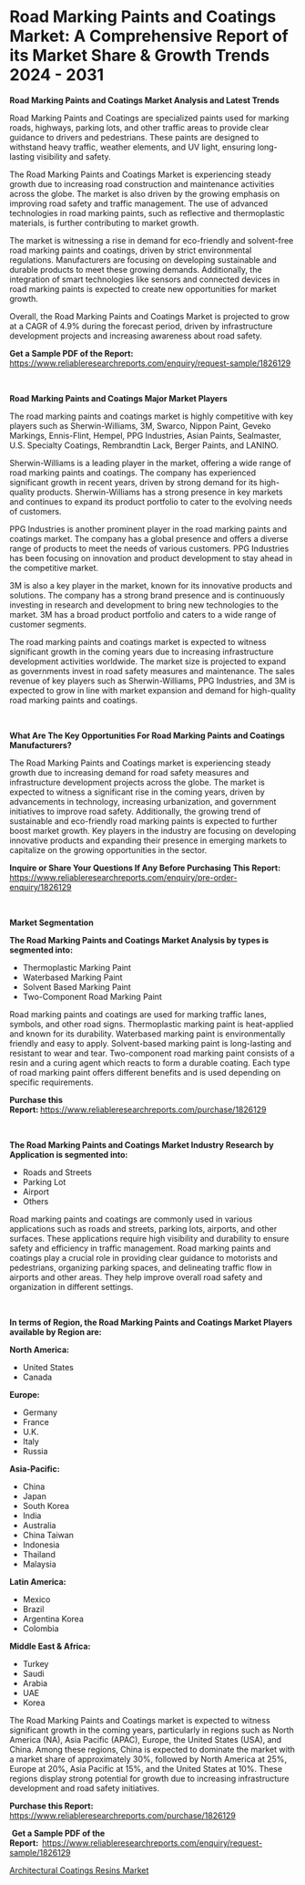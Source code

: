 <p><h1>Road Marking Paints and Coatings Market: A Comprehensive Report of its Market Share & Growth Trends 2024 - 2031</h1></p><p><strong>Road Marking Paints and Coatings Market Analysis and Latest Trends</strong></p>
<p><p>Road Marking Paints and Coatings are specialized paints used for marking roads, highways, parking lots, and other traffic areas to provide clear guidance to drivers and pedestrians. These paints are designed to withstand heavy traffic, weather elements, and UV light, ensuring long-lasting visibility and safety.</p><p>The Road Marking Paints and Coatings Market is experiencing steady growth due to increasing road construction and maintenance activities across the globe. The market is also driven by the growing emphasis on improving road safety and traffic management. The use of advanced technologies in road marking paints, such as reflective and thermoplastic materials, is further contributing to market growth.</p><p>The market is witnessing a rise in demand for eco-friendly and solvent-free road marking paints and coatings, driven by strict environmental regulations. Manufacturers are focusing on developing sustainable and durable products to meet these growing demands. Additionally, the integration of smart technologies like sensors and connected devices in road marking paints is expected to create new opportunities for market growth.</p><p>Overall, the Road Marking Paints and Coatings Market is projected to grow at a CAGR of 4.9% during the forecast period, driven by infrastructure development projects and increasing awareness about road safety.</p></p>
<p><strong>Get a Sample PDF of the Report:&nbsp;</strong> <a href="https://www.reliableresearchreports.com/enquiry/request-sample/1826129">https://www.reliableresearchreports.com/enquiry/request-sample/1826129</a></p>
<p>&nbsp;</p>
<p><strong>Road Marking Paints and Coatings Major Market Players</strong></p>
<p><p>The road marking paints and coatings market is highly competitive with key players such as Sherwin-Williams, 3M, Swarco, Nippon Paint, Geveko Markings, Ennis-Flint, Hempel, PPG Industries, Asian Paints, Sealmaster, U.S. Specialty Coatings, Rembrandtin Lack, Berger Paints, and LANINO. </p><p>Sherwin-Williams is a leading player in the market, offering a wide range of road marking paints and coatings. The company has experienced significant growth in recent years, driven by strong demand for its high-quality products. Sherwin-Williams has a strong presence in key markets and continues to expand its product portfolio to cater to the evolving needs of customers.</p><p>PPG Industries is another prominent player in the road marking paints and coatings market. The company has a global presence and offers a diverse range of products to meet the needs of various customers. PPG Industries has been focusing on innovation and product development to stay ahead in the competitive market.</p><p>3M is also a key player in the market, known for its innovative products and solutions. The company has a strong brand presence and is continuously investing in research and development to bring new technologies to the market. 3M has a broad product portfolio and caters to a wide range of customer segments.</p><p>The road marking paints and coatings market is expected to witness significant growth in the coming years due to increasing infrastructure development activities worldwide. The market size is projected to expand as governments invest in road safety measures and maintenance. The sales revenue of key players such as Sherwin-Williams, PPG Industries, and 3M is expected to grow in line with market expansion and demand for high-quality road marking paints and coatings.</p></p>
<p>&nbsp;</p>
<p><strong>What Are The Key Opportunities For Road Marking Paints and Coatings Manufacturers?</strong></p>
<p><p>The Road Marking Paints and Coatings market is experiencing steady growth due to increasing demand for road safety measures and infrastructure development projects across the globe. The market is expected to witness a significant rise in the coming years, driven by advancements in technology, increasing urbanization, and government initiatives to improve road safety. Additionally, the growing trend of sustainable and eco-friendly road marking paints is expected to further boost market growth. Key players in the industry are focusing on developing innovative products and expanding their presence in emerging markets to capitalize on the growing opportunities in the sector.</p></p>
<p><strong>Inquire or Share Your Questions If Any Before Purchasing This Report:</strong> <a href="https://www.reliableresearchreports.com/enquiry/pre-order-enquiry/1826129">https://www.reliableresearchreports.com/enquiry/pre-order-enquiry/1826129</a></p>
<p>&nbsp;</p>
<p><strong>Market Segmentation</strong></p>
<p><strong>The Road Marking Paints and Coatings Market Analysis by types is segmented into:</strong></p>
<p><ul><li>Thermoplastic Marking Paint</li><li>Waterbased Marking Paint</li><li>Solvent Based Marking Paint</li><li>Two-Component Road Marking Paint</li></ul></p>
<p><p>Road marking paints and coatings are used for marking traffic lanes, symbols, and other road signs. Thermoplastic marking paint is heat-applied and known for its durability. Waterbased marking paint is environmentally friendly and easy to apply. Solvent-based marking paint is long-lasting and resistant to wear and tear. Two-component road marking paint consists of a resin and a curing agent which reacts to form a durable coating. Each type of road marking paint offers different benefits and is used depending on specific requirements.</p></p>
<p><strong>Purchase this Report:&nbsp;</strong><a href="https://www.reliableresearchreports.com/purchase/1826129">https://www.reliableresearchreports.com/purchase/1826129</a></p>
<p>&nbsp;</p>
<p><strong>The Road Marking Paints and Coatings Market Industry Research by Application is segmented into:</strong></p>
<p><ul><li>Roads and Streets</li><li>Parking Lot</li><li>Airport</li><li>Others</li></ul></p>
<p><p>Road marking paints and coatings are commonly used in various applications such as roads and streets, parking lots, airports, and other surfaces. These applications require high visibility and durability to ensure safety and efficiency in traffic management. Road marking paints and coatings play a crucial role in providing clear guidance to motorists and pedestrians, organizing parking spaces, and delineating traffic flow in airports and other areas. They help improve overall road safety and organization in different settings.</p></p>
<p>&nbsp;</p>
<p><strong>In terms of Region, the Road Marking Paints and Coatings Market Players available by Region are:</strong></p>
<p>
    <p> <strong> North America: </strong>
        <ul>
            <li>United States</li>
            <li>Canada</li>
        </ul>
        </p> 
    <p> <strong> Europe: </strong>
        <ul>
            <li>Germany</li>
            <li>France</li>
            <li>U.K.</li>
            <li>Italy</li>
            <li>Russia</li>
        </ul>
        </p> 
    <p> <strong> Asia-Pacific: </strong>
        <ul>
            <li>China</li>
            <li>Japan</li>
            <li>South Korea</li>
            <li>India</li>
            <li>Australia</li>
            <li>China Taiwan</li>
            <li>Indonesia</li>
            <li>Thailand</li>
            <li>Malaysia</li>
        </ul>
        </p> 
    <p> <strong> Latin America: </strong>
        <ul>
            <li>Mexico</li>
            <li>Brazil</li>
            <li>Argentina Korea</li>
            <li>Colombia</li>
        </ul>
        </p> 
    <p> <strong> Middle East & Africa: </strong>
        <ul>
            <li>Turkey</li>
            <li>Saudi</li>
            <li>Arabia</li>
            <li>UAE</li>
            <li>Korea</li>
        </ul>
    </p>
    </p>
<p><p>The Road Marking Paints and Coatings market is expected to witness significant growth in the coming years, particularly in regions such as North America (NA), Asia Pacific (APAC), Europe, the United States (USA), and China. Among these regions, China is expected to dominate the market with a market share of approximately 30%, followed by North America at 25%, Europe at 20%, Asia Pacific at 15%, and the United States at 10%. These regions display strong potential for growth due to increasing infrastructure development and road safety initiatives.</p></p>
<p><strong>Purchase this Report: </strong><a href="https://www.reliableresearchreports.com/purchase/1826129">https://www.reliableresearchreports.com/purchase/1826129</a></p>
<p>&nbsp;<strong>Get a Sample PDF of the Report:&nbsp;&nbsp;</strong><a href="https://www.reliableresearchreports.com/enquiry/request-sample/1826129">https://www.reliableresearchreports.com/enquiry/request-sample/1826129</a></p>
<p><strong></strong></p>
<p><p><a href="https://metal-farmhouse-e95.notion.site/Architectural-Coatings-Resins-Market-with-the-goal-of-estimating-the-market-size-and-future-growth-p-2c38621df356466e8696d4514db6dbf9">Architectural Coatings Resins Market</a></p></p>